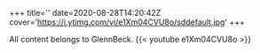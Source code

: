 +++
title=''
date=2020-08-28T14:20:42Z
cover='https://i.ytimg.com/vi/e1Xm04CVU8o/sddefault.jpg'
+++

All content belongs to GlennBeck.
{{< youtube e1Xm04CVU8o >}}

